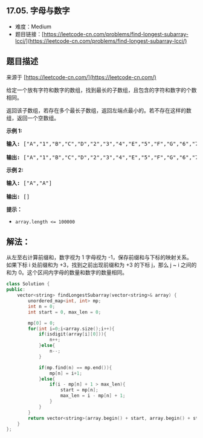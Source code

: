 ##  17.05.  字母与数字

- 难度：Medium
- 题目链接：[https://leetcode-cn.com/problems/find-longest-subarray-lcci/](https://leetcode-cn.com/problems/find-longest-subarray-lcci/)


## 题目描述

来源于 [https://leetcode-cn.com/](https://leetcode-cn.com/)

<p>给定一个放有字符和数字的数组，找到最长的子数组，且包含的字符和数字的个数相同。</p>

<p>返回该子数组，若存在多个最长子数组，返回左端点最小的。若不存在这样的数组，返回一个空数组。</p>

<p><strong>示例 1:</strong></p>

<pre><strong>输入: </strong>[&quot;A&quot;,&quot;1&quot;,&quot;B&quot;,&quot;C&quot;,&quot;D&quot;,&quot;2&quot;,&quot;3&quot;,&quot;4&quot;,&quot;E&quot;,&quot;5&quot;,&quot;F&quot;,&quot;G&quot;,&quot;6&quot;,&quot;7&quot;,&quot;H&quot;,&quot;I&quot;,&quot;J&quot;,&quot;K&quot;,&quot;L&quot;,&quot;M&quot;]

<strong>输出: </strong>[&quot;A&quot;,&quot;1&quot;,&quot;B&quot;,&quot;C&quot;,&quot;D&quot;,&quot;2&quot;,&quot;3&quot;,&quot;4&quot;,&quot;E&quot;,&quot;5&quot;,&quot;F&quot;,&quot;G&quot;,&quot;6&quot;,&quot;7&quot;]
</pre>

<p><strong>示例 2:</strong></p>

<pre><strong>输入: </strong>[&quot;A&quot;,&quot;A&quot;]

<strong>输出: </strong>[]
</pre>

<p><strong>提示：</strong></p>

<ul>
	<li><code>array.length &lt;= 100000</code></li>
</ul>


## 解法：

从左至右计算前缀和，数字视为 1 字母视为 -1，保存前缀和与下标的映射关系。如果下标 i 处前缀和为 +3，找到之前出现前缀和为 +3 的下标 j，那么 j ~ i 之间的和为 0。这个区间内字母的数量和数字的数量相同。

```c++
class Solution {
public:
    vector<string> findLongestSubarray(vector<string>& array) {
        unordered_map<int, int> mp;
        int n = 0;
        int start = 0, max_len = 0;

        mp[0] = 0;
        for(int i=0;i<array.size();i++){
            if(isdigit(array[i][0])){
                n++;
            }else{
                n--;
            }

            if(mp.find(n) == mp.end()){
                mp[n] = i+1;
            }else{
                if(i - mp[n] + 1 > max_len){
                    start = mp[n];
                    max_len = i - mp[n] + 1;
                }
            }
        }
        return vector<string>(array.begin() + start, array.begin() + start + max_len);
    }
};
```